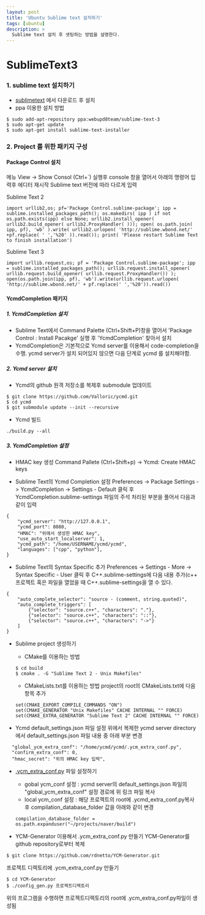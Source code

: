 ```yaml
---
layout: post
title: 'Ubuntu Sublime text 설치하기'
tags: [ubuntu]
description: >
  Sublime text 설치 후 셋팅하는 방법을 설명한다. 
---
```



# SublimeText3

### 1. sublime text 설치하기
- [sublimetext](http://www.sublimetext.com/) 에서 다운로드 후 설치
- ppa 이용한 설치 방법


```
$ sudo add-apt-repository ppa:webupd8team/sublime-text-3
$ sudo apt-get update
$ sudo apt-get install sublime-text-installer
```
### 2. Project 를 위한 패키지 구성

#### Package Control 설치
메뉴 View -> Show Consol (Ctrl+`) 실행후 console 창을 열어서 아래의 명령어 입력후 에디터 재시작
Sublime text 버전에 따라 다르게 입력

Sublime Text 2

```
import urllib2,os; pf='Package Control.sublime-package'; ipp = sublime.installed_packages_path(); os.makedirs( ipp ) if not os.path.exists(ipp) else None; urllib2.install_opener( urllib2.build_opener( urllib2.ProxyHandler( ))); open( os.path.join( ipp, pf), 'wb' ).write( urllib2.urlopen( 'http://sublime.wbond.net/' +pf.replace( ' ','%20' )).read()); print( 'Please restart Sublime Text to finish installation')
```

Sublime Text 3

```
import urllib.request,os; pf = 'Package Control.sublime-package'; ipp = sublime.installed_packages_path(); urllib.request.install_opener( urllib.request.build_opener( urllib.request.ProxyHandler()) ); open(os.path.join(ipp, pf), 'wb').write(urllib.request.urlopen( 'http://sublime.wbond.net/' + pf.replace(' ','%20')).read())
```

#### YcmdCompletion 패키지

##### 1. YcmdCompletion 설치
- Sublime Text에서 Command Palette (Ctrl+Shift+P)창을 열어서 'Package Control : Install Pacakge' 실행 후 'YcmdCompletion' 찾아서 설치
- YcmdCompletion은 기본적으로 Ycmd server를 이용해서 code-completion을 수행. ycmd server가 설치 되어있지 않으면 다음 단계로 ycmd 를 설치해야함.

##### 2. Ycmd server 설치
- Ycmd의 github 원격 저장소를 복제후 submodule 업데이트

```
$ git clone https://github.com/Valloric/ycmd.git
$ cd ycmd
$ git submodule update --init --recursive
```

- Ycmd 빌드

```
./build.py --all
```

##### 3. YcmdCompletion 설정

- HMAC key 생성
Command Pallete (Ctrl+Shift+p) -> Ycmd: Create HMAC keys

- Sublime Text의 Ycmd Completion 설정
Preferences -> Package Settings -> YcmdCompletion -> Settings - Default 클릭 후 YcmdCompletion.sublime-settings 파일의 주석 처리된 부분을 풀어서 다음과 같이 입력

```
{
	"ycmd_server": "http://127.0.0.1",
    "ycmd_port": 8080,
    "HMAC": "위에서 생성한 HMAC key",
    "use_auto_start_localserver": 1,
	"ycmd_path": "/home/USERNAME/ycmd/ycmd",
    "languages": ["cpp", "python"],
}
```

- Sublime Text의 Syntax Specific 추가
Preferences -> Settings - More -> Syntax Specific - User 클릭 후 C++.sublime-settings에 다음 내용 추가(c++ 프로젝트 혹은 파일을 열었을 때 C++.sublime-settings을 열 수 있다.

```
{
    "auto_complete_selector": "source - (comment, string.quoted)",
    "auto_complete_triggers": [ 
        {"selector": "source.c++", "characters": "."},
        {"selector": "source.c++", "characters": "::"},
        {"selector": "source.c++", "characters": "->"} 
    ]
}
```

- Sublime project 생성하기
    - CMake를 이용하는 방법

    ```
    $ cd build
    $ cmake . -G "Sublime Text 2 - Unix Makefiles"
    ```

    - CMakeLists.txt를 이용하는 방법
        project의 root의 CMakeLists.txt에 다음 항목 추가

    ```
    set(CMAKE_EXPORT_COMPILE_COMMANDS "ON")
    set(CMAKE_GENERATOR "Unix Makefiles" CACHE INTERNAL "" FORCE)
    set(CMAKE_EXTRA_GENERATOR "Sublime Text 2" CACHE INTERNAL "" FORCE)
    ```

- Ycmd default_settings.json 파일 설정
위에서 복제한 ycmd server directory에서 default_settings.json 파일 내용 중 아래 부분 변경


```
  "global_ycm_extra_conf": "/home/ycmd/ycmd/.ycm_extra_conf.py",
  "confirm_extra_conf": 0,
  "hmac_secret": "위의 HMAC key 입력",
```

- [.ycm_extra_conf.py](https://github.com/Valloric/ycmd/blob/master/cpp/ycm/.ycm_extra_conf.py) 파일 설정하기
	- gobal ycm_conf 설정 : ycmd server의 default_settings.json 파일의 "global_ycm_extra_conf" 설정 경로에 위 링크 파일 복사
	- local ycm_conf 설정 : 해당 프로젝트의 root에 .ycmd_extra_conf.py복사 후 compilation_database_folder 값을 아래와 같이 변경

	```
    compilation_database_folder = os.path.expanduser("~/projects/naver/build")
    ```

- YCM-Generator 이용해서 .ycm_extra_conf.py 만들기
YCM-Generator를 github repository로부터 복제


```
$ git clone https://github.com/rdnetto/YCM-Generator.git
```

프로젝트 디렉토리에 .ycm_extra_conf.py 만들기

```
$ cd YCM-Generator
$ ./config_gen.py 프로젝트디렉토리
```

위의 프로그램을 수행하면 프로젝트디렉토리의 root에 .ycm_extra_conf.py파일이 생성됨




